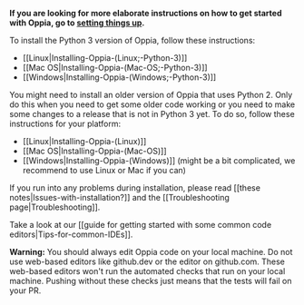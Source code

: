 __If you are looking for more elaborate instructions on how to get started with Oppia, go to [setting things up](https://github.com/oppia/oppia/wiki/Contributing-code-to-Oppia#setting-things-up).__

To install the Python 3 version of Oppia, follow these instructions:

* [[Linux|Installing-Oppia-(Linux;-Python-3)]]
* [[Mac OS|Installing-Oppia-(Mac-OS;-Python-3)]]
* [[Windows|Installing-Oppia-(Windows;-Python-3)]]

You might need to install an older version of Oppia that uses Python 2. Only do this when you need to get some older code working or you need to make some changes to a release that is not in Python 3 yet. To do so, follow these instructions for your platform:

* [[Linux|Installing-Oppia-(Linux)]]
* [[Mac OS|Installing-Oppia-(Mac-OS)]]
* [[Windows|Installing-Oppia-(Windows)]] (might be a bit complicated, we recommend to use Linux or Mac if you can)

If you run into any problems during installation, please read [[these notes|Issues-with-installation?]] and the [[Troubleshooting page|Troubleshooting]].

Take a look at our [[guide for getting started with some common code editors|Tips-for-common-IDEs]].

**Warning:** You should always edit Oppia code on your local machine. Do not use web-based editors like github.dev or the editor on github.com. These web-based editors won't run the automated checks that run on your local machine. Pushing without these checks just means that the tests will fail on your PR.
